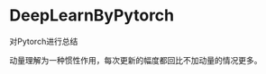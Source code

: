 # DeepLearnByPytorch
对Pytorch进行总结

动量理解为一种惯性作用，每次更新的幅度都回比不加动量的情况更多。

                                  
